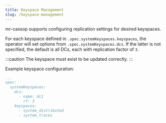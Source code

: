 ```yaml
---
title: Keyspace Management
slug: /keyspace-management
---
```


mr-cassop supports configuring replication settings for desired keyspaces. 

For each keyspace defined in `.spec.systemKeyspaces.keyspaces`, the operator will set options from `.spec.systemKeyspaces.dcs`. If the latter is not specified, the default is all DCs, each with replication factor of `3`. 

:::caution
The keyspace must exist to be updated correctly.
:::

Example keyspace configuration:

```yaml
...
spec: 
  systemKeyspaces:
    dcs:
      - name: dc1
        rf: 3
    keyspaces:
      - system_distributed
      - system_traces
```

